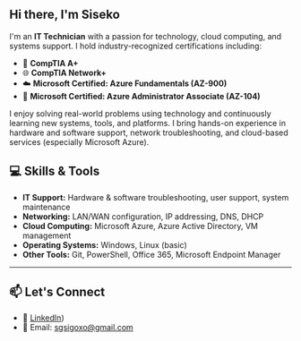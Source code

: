 ## Hi there, I'm Siseko

I'm an **IT Technician** with a passion for technology, cloud computing, and systems support. I hold industry-recognized certifications including:

- 📘 **CompTIA A+**
- 🌐 **CompTIA Network+**
- ☁️ **Microsoft Certified: Azure Fundamentals (AZ-900)**
- 🔧 **Microsoft Certified: Azure Administrator Associate (AZ-104)**

I enjoy solving real-world problems using technology and continuously learning new systems, tools, and platforms. I bring hands-on experience in hardware and software support, network troubleshooting, and cloud-based services (especially Microsoft Azure).

## 💻 Skills & Tools

- **IT Support:** Hardware & software troubleshooting, user support, system maintenance
- **Networking:** LAN/WAN configuration, IP addressing, DNS, DHCP
- **Cloud Computing:** Microsoft Azure, Azure Active Directory, VM management
- **Operating Systems:** Windows, Linux (basic)
- **Other Tools:** Git, PowerShell, Office 365, Microsoft Endpoint Manager



---

## 📫 Let's Connect

- 💼 [LinkedIn](https://www.linkedin.com/in/siseko-sigoxo/))  
- 📧 Email: sgsigoxo@gmail.com  


